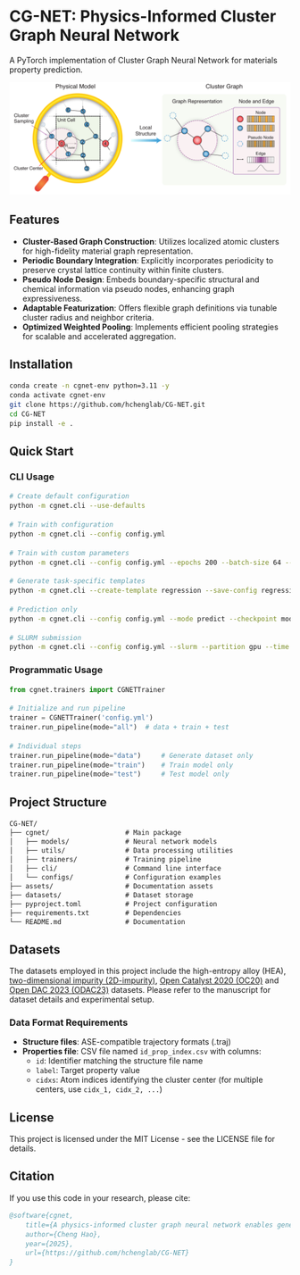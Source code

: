 # CG-NET: Physics-Informed Cluster Graph Neural Network

A PyTorch implementation of Cluster Graph Neural Network for materials property prediction.

![CG-NET Architecture](assets/CGNET.png)

## Features

- **Cluster-Based Graph Construction**: Utilizes localized atomic clusters for high-fidelity material graph representation.
- **Periodic Boundary Integration**: Explicitly incorporates periodicity to preserve crystal lattice continuity within finite clusters.
- **Pseudo Node Design**: Embeds boundary-specific structural and chemical information via pseudo nodes, enhancing graph expressiveness.
- **Adaptable Featurization**: Offers flexible graph definitions via tunable cluster radius and neighbor criteria.
- **Optimized Weighted Pooling**: Implements efficient pooling strategies for scalable and accelerated aggregation.

## Installation

```bash
conda create -n cgnet-env python=3.11 -y
conda activate cgnet-env
git clone https://github.com/hchenglab/CG-NET.git
cd CG-NET
pip install -e .
```

## Quick Start

### CLI Usage

```bash
# Create default configuration
python -m cgnet.cli --use-defaults

# Train with configuration
python -m cgnet.cli --config config.yml

# Train with custom parameters
python -m cgnet.cli --config config.yml --epochs 200 --batch-size 64 --lr 0.001

# Generate task-specific templates
python -m cgnet.cli --create-template regression --save-config regression_config.yml

# Prediction only
python -m cgnet.cli --config config.yml --mode predict --checkpoint model.ckpt

# SLURM submission
python -m cgnet.cli --config config.yml --slurm --partition gpu --time 12:00:00
```

### Programmatic Usage

```python
from cgnet.trainers import CGNETTrainer

# Initialize and run pipeline
trainer = CGNETTrainer('config.yml')
trainer.run_pipeline(mode="all")  # data + train + test

# Individual steps
trainer.run_pipeline(mode="data")     # Generate dataset only
trainer.run_pipeline(mode="train")    # Train model only
trainer.run_pipeline(mode="test")     # Test model only
```

## Project Structure

```
CG-NET/
├── cgnet/                   # Main package
│   ├── models/              # Neural network models
│   ├── utils/               # Data processing utilities
│   ├── trainers/            # Training pipeline
│   ├── cli/                 # Command line interface
│   └── configs/             # Configuration examples
├── assets/                  # Documentation assets
├── datasets/                # Dataset storage
├── pyproject.toml           # Project configuration
├── requirements.txt         # Dependencies
└── README.md                # Documentation
```

## Datasets

The datasets employed in this project include the high-entropy alloy (HEA), [two-dimensional impurity (2D-impurity)](https://www.nature.com/articles/s41699-023-00380-6), [Open Catalyst 2020 (OC20)](https://pubs.acs.org/doi/10.1021/acscatal.0c04525) and [Open DAC 2023 (ODAC23)](https://pubs.acs.org/doi/10.1021/acscentsci.3c01629) datasets. Please refer to the manuscript for dataset details and experimental setup.

### Data Format Requirements

- **Structure files**: ASE-compatible trajectory formats (.traj)
- **Properties file**: CSV file named `id_prop_index.csv` with columns: 
    - `id`: Identifier matching the structure file name
    - `label`: Target property value
    - `cidxs`: Atom indices identifying the cluster center (for multiple centers, use `cidx_1, cidx_2, ...`)

## License

This project is licensed under the MIT License - see the LICENSE file for details.

## Citation

If you use this code in your research, please cite:

```bibtex
@software{cgnet,
    title={A physics-informed cluster graph neural network enables generalizable and interpretable prediction for material discovery},
    author={Cheng Hao},
    year={2025},
    url={https://github.com/hchenglab/CG-NET}
}
```
